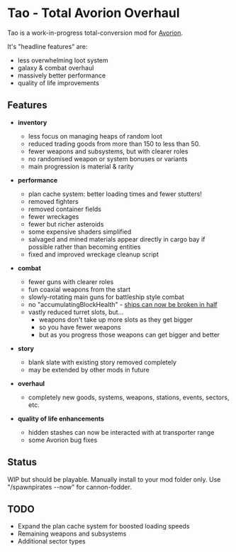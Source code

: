 # Tao - Total Avorion Overhaul

Tao is a work-in-progress total-conversion mod for [Avorion](https://store.steampowered.com/app/445220/Avorion/).

It's "headline features" are:

* less overwhelming loot system
* galaxy & combat overhaul
* massively better performance
* quality of life improvements

Features
----

* **inventory**
   - less focus on managing heaps of random loot
   - reduced trading goods from more than 150 to less than 50.
   - fewer weapons and subsystems, but with clearer roles
   - no randomised weapon or system bonuses or variants
   - main progression is material & rarity

* **performance**
  - plan cache system: better loading times and fewer stutters!
  - removed fighters
  - removed container fields
  - fewer wreckages
  - fewer but richer asteroids
  - some expensive shaders simplified
  - salvaged and mined materials appear directly in cargo bay if possible rather than becoming entities
  - fixed and improved wreckage cleanup script

* **combat**
  - fewer guns with clearer roles
  - fun coaxial weapons from the start
  - slowly-rotating main guns for battleship style combat
  - no "accumulatingBlockHealth" - [ships can now be broken in half]([https://www.reddit.com/r/avorion/comments/o8bnst/my_most_complex_centrally_armored_ships_this/](https://www.reddit.com/r/avorion/comments/o8bnst/my_most_complex_centrally_armored_ships_this/h36f99e/))
  - vastly reduced turret slots, but...
    - weapons don't take up more slots as they get bigger
    - so you have fewer weapons
    - but as you progress those weapons can get bigger and better

* **story**
   - blank slate with existing story removed completely
   - may be extended by other mods in future
 
 * **overhaul**
   - completely new goods, systems, weapons, stations, events, sectors, etc.
  
 * **quality of life enhancements**
   - hidden stashes can now be interacted with at transporter range
   - some Avorion bug fixes

Status
------

WIP but should be playable.
Manually install to your mod folder only.
Use "/spawnpirates --now" for cannon-fodder.

TODO
----

* Expand the plan cache system for boosted loading speeds
* Remaining weapons and subsystems
* Additional sector types


<!--//
TODO

Weapons:

* Laser beam (turret only)
* Pulse beam (turret only); up to 33% chance to bypass shields depending on rarity; bonus vs tech blocks, very weak vs everything else
* Particle Lance (coaxial size 10 only)
* Point defense (laser, flak)
* Ion mines (basically a really slow but massive projectile)

Subsystems:

* Deflector (boost shield resistance against physical attacks, high energy cost)
* Polariser (boost shield resistance against disruptor, high energy cost)
* Reinforced armor refit (boost hull HP but decrease cargo space)
* Low armor refit (boost cargo space & acceleration but decrease hull HP)
* Chaff (manually activated anti-torpedo button with limited uses until recharged)
* Cloaking device (manually activated) ?

//-->
